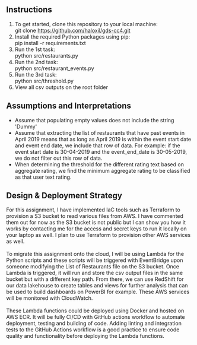 ## Instructions

1) To get started, clone this repository to your local machine:
   <br> git clone https://github.com/haloxil/gds-cc4.git
2) Install the required Python packages using pip:
   <br> pip install -r requirements.txt
3) Run the 1st task:
   <br> python src/restaurants.py
4) Run the 2nd task:
   <br> python src/restaurant_events.py
5) Run the 3rd task:
   <br> python src/threshold.py
6) View all csv outputs on the root folder

## Assumptions and Interpretations

- Assume that populating empty values does not include the string 'Dummy'
- Assume that extracting the list of restaurants that have past events in April 2019 means that as long as April 2019 is within the event start date and event end date, we include that row of data. For example: if the event start date is 30-04-2019 and the event_end_date is 30-05-2019, we do not filter out this row of data.
- When determining the threshold for the different rating text based on aggregate rating, we find the minimum aggregate rating to be classified as that user text rating.

## Design & Deployment Strategy

For this assignment, I have implemented IaC tools such as Terraform to provision a S3 bucket to read various files from AWS. I have commented them out for now as the S3 bucket is not public but I can show you how it works by contacting me for the access and secret keys to run it locally on your laptop as well. I plan to use Terraform to provision other AWS services as well. 
<br><br>
To migrate this assignment onto the cloud, I will be using Lambda for the Python scripts and these scripts will be triggered with EventBridge upon someone modifying the List of Restaurants file on the S3 bucket. Once Lambda is triggered, it will run and store the csv output files in the same bucket but with a different key path. From there, we can use RedShift for our data lakehouse to create tables and views for further analysis that can be used to build dashboards on PowerBI for example. These AWS services will be monitored with CloudWatch.
<br><br>
These Lambda functions could be deployed using Docker and hosted on AWS ECR. It will be fully CI/CD with GitHub actions workflow to automate deployment, testing and building of code. Adding linting and integration tests to the GitHub Actions workflow is a good practice to ensure code quality and functionality before deploying the Lambda functions.
